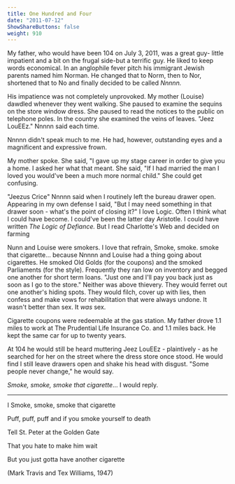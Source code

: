```yaml
---
title: One Hundred and Four
date: "2011-07-12"
ShowShareButtons: false
weight: 910
---
```


My father, who would have been 104 on July 3, 2011, was a great guy- little impatient and a bit on the frugal side-but a terrific guy. He liked to keep words economical. In an anglophile fever pitch his immigrant Jewish parents named him Norman. He changed that to Norm, then to Nor, shortened that to No and finally decided to be called *Nnnnn.*

His impatience was not completely unprovoked. My mother (Louise) dawdled whenever they went walking. She paused to examine the sequins on the store window dress. She paused to read the notices to the public on telephone poles. In the country she examined the veins of leaves. "Jeez LouEEz." Nnnnn said each time. 

Nnnnn didn't speak much to me. He had, however, outstanding eyes and a magnificent and expressive frown. 

My mother spoke. She said, "I gave up my stage career in order to give you a home. I asked her what that meant. She said, "If I had married the man I loved you would've been a much more normal child." She could get confusing. 

"Jeezus Crice" Nnnnn said when I routinely left the bureau drawer open. Appearing in my own defense I said, "But I may need something in that drawer soon - what's the point of closing it?" I love Logic. Often I think what I could have become. I could've been the latter day Aristotle. I could have written *The Logic of Defiance.* But I read Charlotte's Web and decided on farming

Nunn and Louise were smokers. I love that refrain, Smoke, smoke. smoke that cigarette... because Nnnnn and Louise had a thing going about cigarettes. He smoked Old Golds (for the coupons) and the smoked Parliaments (for the style). Frequently they ran low on inventory and begged one another for short term loans. "Just one and I'll pay you back just as soon as I go to the store." Neither was above thievery. They would ferret out one another's hiding spots. They would filch, cover up with lies, then confess and make vows for rehabilitation that were always undone. It wasn't better than sex. It *was* sex. 

Cigarette coupons were redeemable at the gas station. My father drove 1.1 miles to work at The Prudential Life Insurance Co. and 1.1 miles back. He kept the same car for up to twenty years. 

At 104 he would still be heard muttering Jeez LouEEz - plaintively - as he searched for her on the street where the dress store once stood. He would find I still leave drawers open and shake his head with disgust. "Some people never change," he would say. 

*Smoke, smoke, smoke that cigarette*... I would reply. 

---

I Smoke, smoke, smoke that cigarette

Puff, puff, puff and if you smoke yourself to death

Tell St. Peter at the Golden Gate

That you hate to make him wait

But you just gotta have another cigarette

(Mark Travis and Tex Williams, 1947)